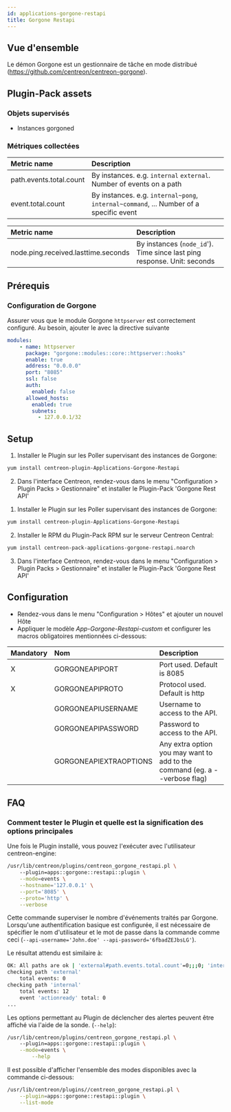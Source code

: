 ```yaml
---
id: applications-gorgone-restapi
title: Gorgone Restapi
---
```


## Vue d'ensemble

Le démon Gorgone est un gestionnaire de tâche en mode distribué (https://github.com/centreon/centreon-gorgone).

## Plugin-Pack assets

### Objets supervisés

* Instances gorgoned 

### Métriques collectées

<!--DOCUSAURUS_CODE_TABS-->

<!--Events-->

| Metric name             | Description                                                                                    |
| :---------------------- | :--------------------------------------------------------------------------------------------- |
| path.events.total.count | By instances. e.g. ```internal``` ```external```. Number of events on a path                   |
| event.total.count       | By instances. e.g. ```internal~pong```, ```internal~command```, ... Number of a specific event |

<!--Nodes-->

| Metric name                         | Description                                                                 |
| :---------------------------------- | :---------------------------------------------------------------------------|
| node.ping.received.lasttime.seconds | By instances (```node_id```'). Time since last ping response. Unit: seconds |

<!--END_DOCUSAURUS_CODE_TABS-->

## Prérequis

### Configuration de Gorgone

Assurer vous que le module Gorgone ```httpserver``` est correctement configuré. Au besoin, ajouter le avec la directive suivante

```yaml
modules:
    - name: httpserver
      package: "gorgone::modules::core::httpserver::hooks"
      enable: true
      address: "0.0.0.0"
      port: "8085"
      ssl: false
      auth:
        enabled: false
      allowed_hosts:
        enabled: true
        subnets:
          - 127.0.0.1/32

```

## Setup 

<!--DOCUSAURUS_CODE_TABS-->

<!--Online IMP Licence & IT-100 Editions-->

1. Installer le Plugin sur les Poller supervisant des instances de Gorgone:

```bash
yum install centreon-plugin-Applications-Gorgone-Restapi
```

2. Dans l'interface Centreon, rendez-vous dans le menu "Configuration > Plugin Packs > Gestionnaire" et installer le Plugin-Pack 'Gorgone Rest API'

<!--Offline IMP License-->

1. Installer le Plugin sur les Poller supervisant des instances de Gorgone:

```bash
yum install centreon-plugin-Applications-Gorgone-Restapi
```

2. Installer le RPM du Plugin-Pack RPM sur le serveur Centreon Central:

```bash
yum install centreon-pack-applications-gorgone-restapi.noarch
```

3. Dans l'interface Centreon, rendez-vous dans le menu "Configuration > Plugin Packs > Gestionnaire" et installer le Plugin-Pack 'Gorgone Rest API'

<!--END_DOCUSAURUS_CODE_TABS-->

## Configuration

* Rendez-vous dans le menu "Configuration > Hôtes" et ajouter un nouvel Hôte
* Appliquer le modèle *App-Gorgone-Restapi-custom* et configurer les macros obligatoires mentionnées ci-dessous: 


| Mandatory   | Nom                    | Description                                                                |
| :---------- | :--------------------- | :------------------------------------------------------------------------- |
| X           | GORGONEAPIPORT         | Port used. Default is 8085                                                 |
| X           | GORGONEAPIPROTO        | Protocol used. Default is http                                             |
|             | GORGONEAPIUSERNAME     | Username to access to the API.                                             |
|             | GORGONEAPIPASSWORD     | Password to access to the API.                                             |
|             | GORGONEAPIEXTRAOPTIONS | Any extra option you may want to add to the command (eg. a --verbose flag) |

## FAQ

### Comment tester le Plugin et quelle est la signification des options principales

Une fois le Plugin installé, vous pouvez l'exécuter avec l'utilisateur centreon-engine:

```bash
/usr/lib/centreon/plugins/centreon_gorgone_restapi.pl \	
	--plugin=apps::gorgone::restapi::plugin \
	--mode=events \
	--hostname='127.0.0.1' \
	--port='8085' \
	--proto='http' \
	--verbose
```

Cette commande superviser le nombre d'événements traités par Gorgone. Lorsqu'une authentification basique est configurée, il est nécessaire de spécifier le nom 
d'utilisateur et le mot de passe dans la commande comme ceci (```--api-username='John.doe' --api-password='6fbadZEJbsLG'```).

Le résultat attendu est similaire à:

```bash
OK: All paths are ok | 'external#path.events.total.count'=0;;;0; 'internal#path.events.total.count'=12;;;0; 'internal~actionready#event.total.count'=0;;;0; 'internal~bcastlogger#event.total.count'=0;;;0; 'internal~centreonnodesready#event.total.count'=0;;;0; 'internal~command#event.total.count'=0;;;0; 'internal~constatus#event.total.count'=1;;;0; 'internal~dbcleanerready#event.total.count'=0;;;0; 'internal~enginecommand#event.total.count'=0;;;0; 'internal~engineready#event.total.count'=0;;;0; 'internal~httpserverready#event.total.count'=0;;;0; 'internal~information#event.total.count'=1;;;0; 'internal~judgeready#event.total.count'=0;;;0; 'internal~legacycmdready#event.total.count'=0;;;0; 'internal~pipelineready#event.total.count'=0;;;0; 'internal~pong#event.total.count'=6;;;0; 'internal~proxyready#event.total.count'=0;;;0; 'internal~putlog#event.total.count'=0;;;0; 'internal~registernodes#event.total.count'=0;;;0; 'internal~setcoreid#event.total.count'=0;;;0; 'internal~setlogs#event.total.count'=4;;;0; 'internal~unregisternodes#event.total.count'=0;;;0;
checking path 'external'
    total events: 0
checking path 'internal'
    total events: 12
    event 'actionready' total: 0
...
```

Les options permettant au Plugin de déclencher des alertes peuvent être affiché via l'aide de la sonde. (```--help```):

```bash
/usr/lib/centreon/plugins/centreon_gorgone_restapi.pl \	
	--plugin=apps::gorgone::restapi::plugin \
	--mode=events \
        --help
```

Il est possible d'afficher l'ensemble des modes disponibles avec la commande ci-dessous: 

```bash
/usr/lib/centreon/plugins//centreon_gorgone_restapi.pl \
    --plugin=apps::gorgone::restapi::plugin \
    --list-mode
```
